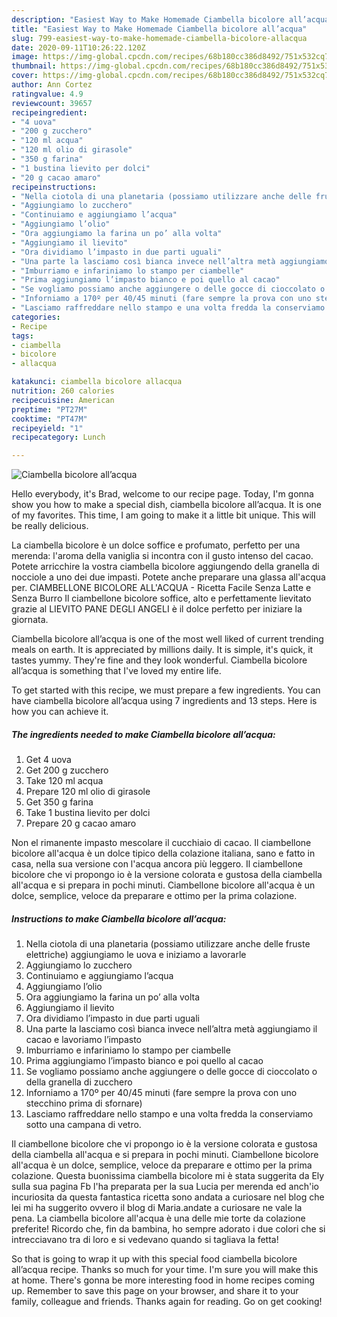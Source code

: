 ```yaml
---
description: "Easiest Way to Make Homemade Ciambella bicolore all’acqua"
title: "Easiest Way to Make Homemade Ciambella bicolore all’acqua"
slug: 799-easiest-way-to-make-homemade-ciambella-bicolore-allacqua
date: 2020-09-11T10:26:22.120Z
image: https://img-global.cpcdn.com/recipes/68b180cc386d8492/751x532cq70/ciambella-bicolore-allacqua-recipe-main-photo.jpg
thumbnail: https://img-global.cpcdn.com/recipes/68b180cc386d8492/751x532cq70/ciambella-bicolore-allacqua-recipe-main-photo.jpg
cover: https://img-global.cpcdn.com/recipes/68b180cc386d8492/751x532cq70/ciambella-bicolore-allacqua-recipe-main-photo.jpg
author: Ann Cortez
ratingvalue: 4.9
reviewcount: 39657
recipeingredient:
- "4 uova"
- "200 g zucchero"
- "120 ml acqua"
- "120 ml olio di girasole"
- "350 g farina"
- "1 bustina lievito per dolci"
- "20 g cacao amaro"
recipeinstructions:
- "Nella ciotola di una planetaria (possiamo utilizzare anche delle fruste elettriche) aggiungiamo le uova e iniziamo a lavorarle"
- "Aggiungiamo lo zucchero"
- "Continuiamo e aggiungiamo l’acqua"
- "Aggiungiamo l’olio"
- "Ora aggiungiamo la farina un po’ alla volta"
- "Aggiungiamo il lievito"
- "Ora dividiamo l’impasto in due parti uguali"
- "Una parte la lasciamo così bianca invece nell’altra metà aggiungiamo il cacao e lavoriamo l’impasto"
- "Imburriamo e infariniamo lo stampo per ciambelle"
- "Prima aggiungiamo l’impasto bianco e poi quello al cacao"
- "Se vogliamo possiamo anche aggiungere o delle gocce di cioccolato o della granella di zucchero"
- "Inforniamo a 170º per 40/45 minuti (fare sempre la prova con uno stecchino prima di sfornare)"
- "Lasciamo raffreddare nello stampo e una volta fredda la conserviamo sotto una campana di vetro."
categories:
- Recipe
tags:
- ciambella
- bicolore
- allacqua

katakunci: ciambella bicolore allacqua 
nutrition: 260 calories
recipecuisine: American
preptime: "PT27M"
cooktime: "PT47M"
recipeyield: "1"
recipecategory: Lunch

---
```



![Ciambella bicolore all’acqua](https://img-global.cpcdn.com/recipes/68b180cc386d8492/751x532cq70/ciambella-bicolore-allacqua-recipe-main-photo.jpg)

Hello everybody, it's Brad, welcome to our recipe page. Today, I'm gonna show you how to make a special dish, ciambella bicolore all’acqua. It is one of my favorites. This time, I am going to make it a little bit unique. This will be really delicious.

La ciambella bicolore è un dolce soffice e profumato, perfetto per una merenda: l&#39;aroma della vaniglia si incontra con il gusto intenso del cacao. Potete arricchire la vostra ciambella bicolore aggiungendo della granella di nocciole a uno dei due impasti. Potete anche preparare una glassa all&#39;acqua per. CIAMBELLONE BICOLORE ALL&#39;ACQUA - Ricetta Facile Senza Latte e Senza Burro Il ciambellone bicolore soffice, alto e perfettamente lievitato grazie al LIEVITO PANE DEGLI ANGELI è il dolce perfetto per iniziare la giornata.

Ciambella bicolore all’acqua is one of the most well liked of current trending meals on earth. It is appreciated by millions daily. It is simple, it's quick, it tastes yummy. They're fine and they look wonderful. Ciambella bicolore all’acqua is something that I've loved my entire life.


To get started with this recipe, we must prepare a few ingredients. You can have ciambella bicolore all’acqua using 7 ingredients and 13 steps. Here is how you can achieve it.

<!--inarticleads1-->

##### The ingredients needed to make Ciambella bicolore all’acqua:

1. Get 4 uova
1. Get 200 g zucchero
1. Take 120 ml acqua
1. Prepare 120 ml olio di girasole
1. Get 350 g farina
1. Take 1 bustina lievito per dolci
1. Prepare 20 g cacao amaro


Non el rimanente impasto mescolare il cucchiaio di cacao. Il ciambellone bicolore all&#39;acqua è un dolce tipico della colazione italiana, sano e fatto in casa, nella sua versione con l&#39;acqua ancora più leggero. Il ciambellone bicolore che vi propongo io è la versione colorata e gustosa della ciambella all&#39;acqua e si prepara in pochi minuti. Ciambellone bicolore all&#39;acqua è un dolce, semplice, veloce da preparare e ottimo per la prima colazione. 

<!--inarticleads2-->

##### Instructions to make Ciambella bicolore all’acqua:

1. Nella ciotola di una planetaria (possiamo utilizzare anche delle fruste elettriche) aggiungiamo le uova e iniziamo a lavorarle
1. Aggiungiamo lo zucchero
1. Continuiamo e aggiungiamo l’acqua
1. Aggiungiamo l’olio
1. Ora aggiungiamo la farina un po’ alla volta
1. Aggiungiamo il lievito
1. Ora dividiamo l’impasto in due parti uguali
1. Una parte la lasciamo così bianca invece nell’altra metà aggiungiamo il cacao e lavoriamo l’impasto
1. Imburriamo e infariniamo lo stampo per ciambelle
1. Prima aggiungiamo l’impasto bianco e poi quello al cacao
1. Se vogliamo possiamo anche aggiungere o delle gocce di cioccolato o della granella di zucchero
1. Inforniamo a 170º per 40/45 minuti (fare sempre la prova con uno stecchino prima di sfornare)
1. Lasciamo raffreddare nello stampo e una volta fredda la conserviamo sotto una campana di vetro.


Il ciambellone bicolore che vi propongo io è la versione colorata e gustosa della ciambella all&#39;acqua e si prepara in pochi minuti. Ciambellone bicolore all&#39;acqua è un dolce, semplice, veloce da preparare e ottimo per la prima colazione. Questa buonissima ciambella bicolore mi è stata suggerita da Ely sulla sua pagina Fb l&#39;ha preparata per la sua Lucia per merenda ed anch&#39;io incuriosita da questa fantastica ricetta sono andata a curiosare nel blog che lei mi ha suggerito ovvero il blog di Maria.andate a curiosare ne vale la pena. La ciambella bicolore all&#39;acqua è una delle mie torte da colazione preferite! Ricordo che, fin da bambina, ho sempre adorato i due colori che si intrecciavano tra di loro e si vedevano quando si tagliava la fetta! 

So that is going to wrap it up with this special food ciambella bicolore all’acqua recipe. Thanks so much for your time. I'm sure you will make this at home. There's gonna be more interesting food in home recipes coming up. Remember to save this page on your browser, and share it to your family, colleague and friends. Thanks again for reading. Go on get cooking!
